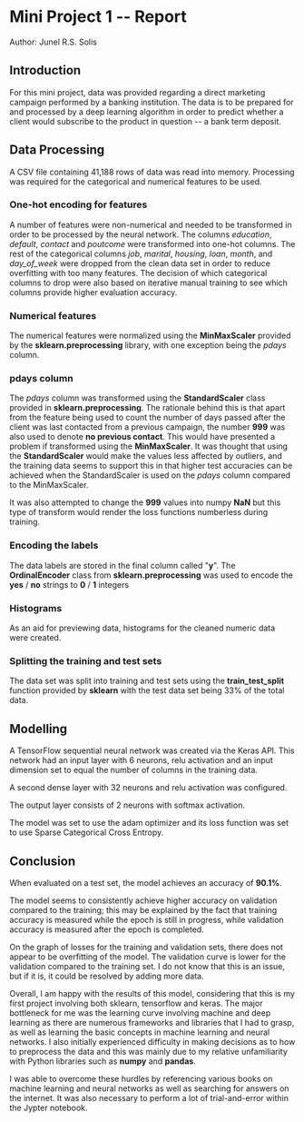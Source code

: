 # Mini Project 1 -- Report

Author: Junel R.S. Solis

## **Introduction**

For this mini project, data was provided regarding a direct marketing campaign performed by a banking institution. The data is to be prepared for and processed by a deep learning algorithm in order to predict whether a client would subscribe to the product in question -- a bank term deposit.

## **Data Processing**

A CSV file containing 41,188 rows of data was read into memory. Processing was required for the categorical and numerical features to be used.

### **One-hot encoding for features**

A number of features were non-numerical and needed to be transformed in order to be processed by the neural network. The columns _education_, _default_, _contact_ and _poutcome_ were transformed into one-hot columns. The rest of the categorical columns _job_, _marital_, _housing_, _loan_, _month_, and _day_of_week_ were dropped from the clean data set in order to reduce overfitting with too many features. The decision of which categorical columns to drop were also based on iterative manual training to see which columns provide higher evaluation accuracy.

### **Numerical features**

The numerical features were normalized using the **MinMaxScaler** provided by the **sklearn.preprocessing** library, with one exception being the _pdays_ column.

### **pdays column**

The _pdays_ column was transformed using the **StandardScaler** class provided in **sklearn.preprocessing**. The rationale behind this is that apart from the feature being used to count the number of days passed after the client was last contacted from a previous campaign, the number **999** was also used to denote **no previous contact**. This would have presented a problem if transformed using the **MinMaxScaler**. It was thought that using the **StandardScaler** would make the values less affected by outliers, and the training data seems to support this in that higher test accuracies can be achieved when the StandardScaler is used on the _pdays_ column compared to the MinMaxScaler.

It was also attempted to change the **999** values into numpy **NaN** but this type of transform would render the loss functions numberless during training.

### **Encoding the labels**

The data labels are stored in the final column called "**y**". The **OrdinalEncoder** class from **sklearn.preprocessing** was used to encode the **yes** / **no** strings to **0** / **1** integers

### **Histograms**

As an aid for previewing data, histograms for the cleaned numeric data were created.

### **Splitting the training and test sets**

The data set was split into training and test sets using the **train_test_split** function provided by **sklearn** with the test data set being 33% of the total data.

## **Modelling**

A TensorFlow sequential neural network was created via the Keras API. This network had an input layer with 6 neurons, relu activation and an input dimension set to equal the number of columns in the training data.

A second dense layer with 32 neurons and relu activation was configured.

The output layer consists of 2 neurons with softmax activation.

The model was set to use the adam optimizer and its loss function was set to use Sparse Categorical Cross Entropy.

## **Conclusion**

When evaluated on a test set, the model achieves an accuracy of **90.1%**.

The model seems to consistently achieve higher accuracy on validation compared to the training; this may be explained by the fact that training accuracy is measured while the epoch is still in progress, while validation accuracy is measured after the epoch is completed.

On the graph of losses for the training and validation sets, there does not appear to be overfitting of the model. The validation curve is lower for the validation compared to the training set. I do not know that this is an issue, but if it is, it could be resolved by adding more data.

Overall, I am happy with the results of this model, considering that this is my first project involving both sklearn, tensorflow and keras. The major bottleneck for me was the learning curve involving machine and deep learning as there are numerous frameworks and libraries that I had to grasp, as well as learning the basic concepts in machine learning and neural networks. I also initially experienced difficulty in making decisions as to how to preprocess the data and this was mainly due to my relative unfamiliarity with Python libraries such as **numpy** and **pandas**.

I was able to overcome these hurdles by referencing various books on machine learning and neural networks as well as searching for answers on the internet. It was also necessary to perform a lot of trial-and-error within the Jypter notebook.
